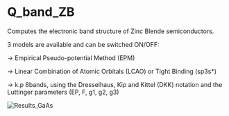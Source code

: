 # Q_band_ZB
Computes the electronic band structure of Zinc Blende semiconductors.

3 models are available and can be switched ON/OFF:

-> Empirical Pseudo-potential Method (EPM)

-> Linear Combination of Atomic Orbitals (LCAO) or Tight Binding (sp3s*)

-> k.p 8bands, using the Dresselhaus, Kip and Kittel (DKK) notation and the Luttinger parameters (EP, F, g1, g2, g3)


![Results_GaAs](https://user-images.githubusercontent.com/35040499/148132836-a7490fb3-38bf-4cd7-b8fa-50299611e275.PNG)
